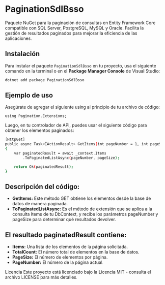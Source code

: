 # PaginationSdlBsso

Paquete NuGet para la paginación de consultas en Entity Framework Core compatible con SQL Server, PostgreSQL, MySQL y Oracle. Facilita la gestión de resultados paginados para mejorar la eficiencia de las aplicaciones.

## Instalación

Para instalar el paquete `PaginationSdlBsso` en tu proyecto, usa el siguiente comando en la terminal o en el **Package Manager Console** de Visual Studio:

```bash
dotnet add package PaginationSdlBsso
```

## Ejemplo de uso

Asegúrate de agregar el siguiente using al principio de tu archivo de código:

```
using Pagination.Extensions;
```
Luego, en tu controlador de API, puedes usar el siguiente código para obtener los elementos paginados:

```bash
[HttpGet]
public async Task<IActionResult> GetItems(int pageNumber = 1, int pageSize = 10)
{
    var paginatedResult = await _context.Items
        .ToPaginatedListAsync(pageNumber, pageSize);

    return Ok(paginatedResult);
}
```
## Descripción del código:

- **GetItems:** Este método GET obtiene los elementos desde la base de datos de manera paginada.
- **ToPaginatedListAsync:** Es el método de extensión que se aplica a la consulta Items de tu DbContext, y recibe los 
parámetros pageNumber y pageSize para determinar qué resultados devolver.

## El resultado paginatedResult contiene:

- **Items:** Una lista de los elementos de la página solicitada.
- **TotalCount:** El número total de elementos en la base de datos.
- **PageSize:** El número de elementos por página.
- **PageNumber:** El número de la página actual.


Licencia
Este proyecto está licenciado bajo la Licencia MIT - consulta el archivo LICENSE para más detalles.
